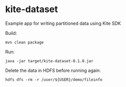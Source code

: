 kite-dataset
============

Example app for writing partitioned data using Kite SDK

Build:

    mvn clean package

Run:

    java -jar target/kite-dataset-0.1.0.jar

Delete the data in HDFS before running again: 

    hdfs dfs -rm -r /user/${USER}/demo/fileinfo
